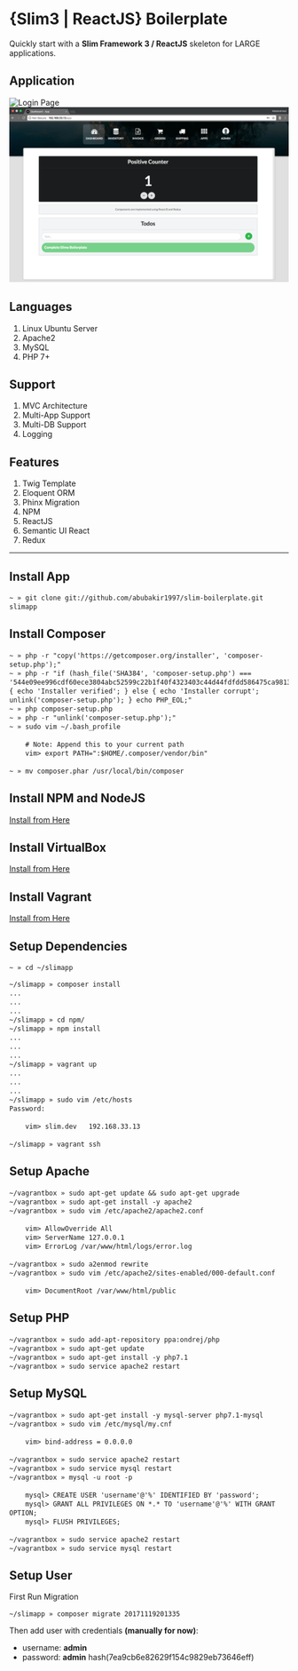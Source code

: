 # {Slim3  | ReactJS} Boilerplate

Quickly start with a **Slim Framework 3 / ReactJS** skeleton for LARGE applications.

## Application

![Login Page](/readme/login.png "Login Page")
![Application Page](/readme/app.png "Application Page")

## Languages

1. Linux Ubuntu Server
2. Apache2
3. MySQL
4. PHP 7+

## Support

1. MVC Architecture
2. Multi-App Support
3. Multi-DB Support
4. Logging

## Features

1. Twig Template
2. Eloquent ORM
3. Phinx Migration
4. NPM
5. ReactJS
6. Semantic UI React
7. Redux

---
## Install App
```
~ » git clone git://github.com/abubakir1997/slim-boilerplate.git slimapp
```

## Install Composer
```
~ » php -r "copy('https://getcomposer.org/installer', 'composer-setup.php');"
~ » php -r "if (hash_file('SHA384', 'composer-setup.php') === '544e09ee996cdf60ece3804abc52599c22b1f40f4323403c44d44fdfdd586475ca9813a858088ffbc1f233e9b180f061') { echo 'Installer verified'; } else { echo 'Installer corrupt'; unlink('composer-setup.php'); } echo PHP_EOL;"
~ » php composer-setup.php
~ » php -r "unlink('composer-setup.php');"
~ » sudo vim ~/.bash_profile

	# Note: Append this to your current path
	vim> export PATH=":$HOME/.composer/vendor/bin"

~ » mv composer.phar /usr/local/bin/composer
```

## Install NPM and NodeJS
[Install from Here](http://blog.teamtreehouse.com/install-node-js-npm-mac)

## Install VirtualBox
[Install from Here](https://www.virtualbox.org/wiki/Downloads)

## Install Vagrant
[Install from Here](https://www.vagrantup.com/)

## Setup Dependencies
```
~ » cd ~/slimapp
```
```
~/slimapp » composer install
...
...
...
~/slimapp » cd npm/
~/slimapp » npm install
...
...
...
~/slimapp » vagrant up
...
...
...
~/slimapp » sudo vim /etc/hosts
Password:

	vim> slim.dev 	192.168.33.13

~/slimapp » vagrant ssh
```

## Setup Apache
```
~/vagrantbox » sudo apt-get update && sudo apt-get upgrade
~/vagrantbox » sudo apt-get install -y apache2
~/vagrantbox » sudo vim /etc/apache2/apache2.conf

	vim> AllowOverride All
	vim> ServerName 127.0.0.1
	vim> ErrorLog /var/www/html/logs/error.log

~/vagrantbox » sudo a2enmod rewrite
~/vagrantbox » sudo vim /etc/apache2/sites-enabled/000-default.conf

	vim> DocumentRoot /var/www/html/public
```

## Setup PHP
```
~/vagrantbox » sudo add-apt-repository ppa:ondrej/php
~/vagrantbox » sudo apt-get update
~/vagrantbox » sudo apt-get install -y php7.1
~/vagrantbox » sudo service apache2 restart
```


## Setup MySQL
```
~/vagrantbox » sudo apt-get install -y mysql-server php7.1-mysql
~/vagrantbox » sudo vim /etc/mysql/my.cnf

	vim> bind-address = 0.0.0.0

~/vagrantbox » sudo service apache2 restart
~/vagrantbox » sudo service mysql restart
~/vagrantbox » mysql -u root -p

	mysql> CREATE USER 'username'@'%' IDENTIFIED BY 'password';
	mysql> GRANT ALL PRIVILEGES ON *.* TO 'username'@'%' WITH GRANT OPTION;
	mysql> FLUSH PRIVILEGES;

~/vagrantbox » sudo service apache2 restart
~/vagrantbox » sudo service mysql restart
```

## Setup User

First Run Migration
```
~/slimapp » composer migrate 20171119201335
```

Then add user with credentials **(manually for now)**:

- username: **admin**
- password: **admin** hash(7ea9cb6e82629f154c9829eb73646eff)